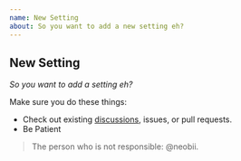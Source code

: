 ```yaml
---
name: New Setting
about: So you want to add a new setting eh?
---
```

## New Setting

*So you want to add a setting eh?*

Make sure you do these things:

* Check out existing [discussions](https://github.com/Shielkwamm/shielkwamm-state/discussions/categories/settings), issues, or pull requests.
* Be Patient

> The person who is not responsible: @neobii.